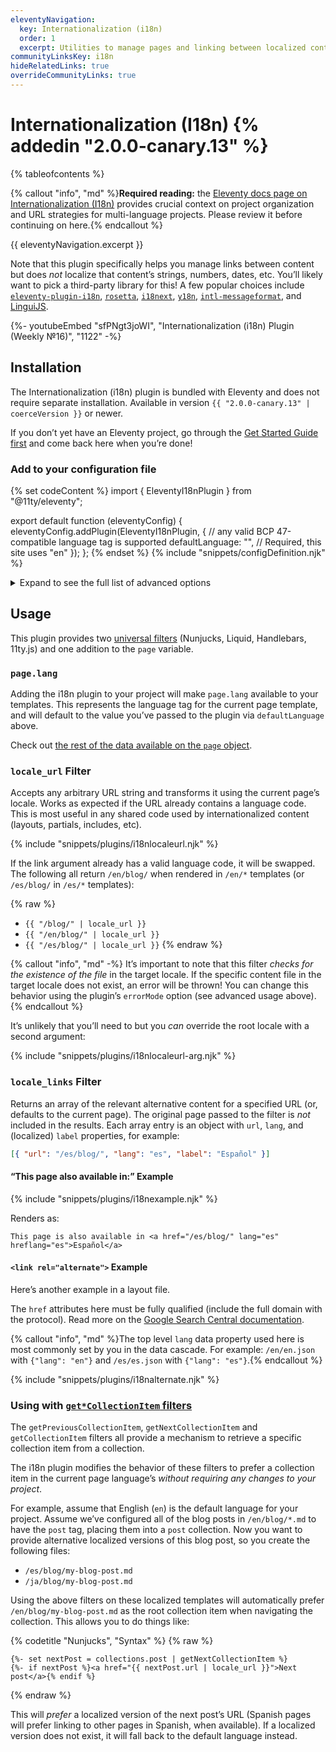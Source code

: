 ```yaml
---
eleventyNavigation:
  key: Internationalization (i18n)
  order: 1
  excerpt: Utilities to manage pages and linking between localized content on Eleventy projects.
communityLinksKey: i18n
hideRelatedLinks: true
overrideCommunityLinks: true
---
```


# Internationalization (I18n) {% addedin "2.0.0-canary.13" %}

{% tableofcontents %}

{% callout "info", "md" %}**Required reading:** the [Eleventy docs page on Internationalization (I18n)](/docs/i18n/) provides crucial context on project organization and URL strategies for multi-language projects. Please review it before continuing on here.{% endcallout %}

{{ eleventyNavigation.excerpt }}

Note that this plugin specifically helps you manage links between content but does _not_ localize that content’s strings, numbers, dates, etc. You’ll likely want to pick a third-party library for this! A few popular choices include [`eleventy-plugin-i18n`](https://github.com/adamduncan/eleventy-plugin-i18n), [`rosetta`](https://github.com/lukeed/rosetta), [`i18next`](https://www.npmjs.com/package/i18next), [`y18n`](https://www.npmjs.com/package/y18n), [`intl-messageformat`](https://www.npmjs.com/package/intl-messageformat), and [LinguiJS](https://lingui.js.org/tutorials/javascript.html).

<div class="youtube-related">
  {%- youtubeEmbed "sfPNgt3joWI", "Internationalization (i18n) Plugin (Weekly №16)", "1122" -%}
</div>

## Installation

The Internationalization (i18n) plugin is bundled with Eleventy and does not require separate installation. Available in version `{{ "2.0.0-canary.13" | coerceVersion }}` or newer.

If you don’t yet have an Eleventy project, go through the [Get Started Guide first](/docs/) and come back here when you’re done!

### Add to your configuration file

{% set codeContent %}
import { EleventyI18nPlugin } from "@11ty/eleventy";

export default function (eleventyConfig) {
	eleventyConfig.addPlugin(EleventyI18nPlugin, {
		// any valid BCP 47-compatible language tag is supported
		defaultLanguage: "", // Required, this site uses "en"
	});
};
{% endset %}
{% include "snippets/configDefinition.njk" %}

<details>
<summary>Expand to see the full list of advanced options</summary>

{% set codeContent %}
import { EleventyI18nPlugin } from "@11ty/eleventy";

export default function (eleventyConfig) {
	eleventyConfig.addPlugin(EleventyI18nPlugin, {
		// any valid BCP 47-compatible language tag is supported
		defaultLanguage: "", // Required, this site uses "en"

		// Rename the default universal filter names
		filters: {
			// transform a URL with the current page’s locale code
			url: "locale_url",

			// find the other localized content for a specific input file
			links: "locale_links",
		},

		// When to throw errors for missing localized content files
		errorMode: "strict", // throw an error if content is missing at /en/slug
		// errorMode: "allow-fallback", // only throw an error when the content is missing at both /en/slug and /slug
		// errorMode: "never", // don’t throw errors for missing content
	});
};
{% endset %}
{% include "snippets/configDefinition.njk" %}

</details>

## Usage

This plugin provides two [universal filters](/docs/filters/#universal-filters) (Nunjucks, Liquid, Handlebars, 11ty.js) and one addition to the `page` variable.

### `page.lang`

Adding the i18n plugin to your project will make `page.lang` available to your templates. This represents the language tag for the current page template, and will default to the value you’ve passed to the plugin via `defaultLanguage` above.

Check out [the rest of the data available on the `page` object](/docs/data-eleventy-supplied/).

### `locale_url` Filter

Accepts any arbitrary URL string and transforms it using the current page’s locale. Works as expected if the URL already contains a language code. This is most useful in any shared code used by internationalized content (layouts, partials, includes, etc).

{% include "snippets/plugins/i18nlocaleurl.njk" %}

If the link argument already has a valid language code, it will be swapped. The following all return `/en/blog/` when rendered in `/en/*` templates (or `/es/blog/` in `/es/*` templates):

{% raw %}

- `{{ "/blog/" | locale_url }}`
- `{{ "/en/blog/" | locale_url }}`
- `{{ "/es/blog/" | locale_url }}`
  {% endraw %}

{% callout "info", "md" -%}
It’s important to note that this filter _checks for the existence of the file_ in the target locale. If the specific content file in the target locale does not exist, an error will be thrown! You can change this behavior using the plugin’s `errorMode` option (see advanced usage above).
{% endcallout %}

It’s unlikely that you’ll need to but you _can_ override the root locale with a second argument:

{% include "snippets/plugins/i18nlocaleurl-arg.njk" %}

### `locale_links` Filter

Returns an array of the relevant alternative content for a specified URL (or, defaults to the current page). The original page passed to the filter is _not_ included in the results. Each array entry is an object with `url`, `lang`, and (localized) `label` properties, for example:

```json
[{ "url": "/es/blog/", "lang": "es", "label": "Español" }]
```

#### “This page also available in:” Example

{% include "snippets/plugins/i18nexample.njk" %}

Renders as:

```
This page is also available in <a href="/es/blog/" lang="es" hreflang="es">Español</a>
```

#### `<link rel="alternate">` Example

Here’s another example in a layout file.

The `href` attributes here must be fully qualified (include the full domain with the protocol). Read more on the [Google Search Central documentation](https://developers.google.com/search/docs/advanced/crawling/localized-versions).

{% callout "info", "md" %}The top level `lang` data property used here is most commonly set by you in the data cascade. For example: `/en/en.json` with `{"lang": "en"}` and `/es/es.json` with `{"lang": "es"}`.{% endcallout %}

{% include "snippets/plugins/i18nalternate.njk" %}

### Using with [`get*CollectionItem` filters](/docs/filters/collection-items/)

The `getPreviousCollectionItem`, `getNextCollectionItem` and `getCollectionItem` filters all provide a mechanism to retrieve a specific collection item from a collection.

The i18n plugin modifies the behavior of these filters to prefer a collection item in the current page language’s _without requiring any changes to your project_.

For example, assume that English (`en`) is the default language for your project. Assume we’ve configured all of the blog posts in `/en/blog/*.md` to have the `post` tag, placing them into a `post` collection. Now you want to provide alternative localized versions of this blog post, so you create the following files:

- `/es/blog/my-blog-post.md`
- `/ja/blog/my-blog-post.md`

Using the above filters on these localized templates will automatically prefer `/en/blog/my-blog-post.md` as the root collection item when navigating the collection. This allows you to do things like:

{% codetitle "Nunjucks", "Syntax" %}
{% raw %}

```njk
{%- set nextPost = collections.post | getNextCollectionItem %}
{%- if nextPost %}<a href="{{ nextPost.url | locale_url }}">Next post</a>{% endif %}
```

{% endraw %}

This will _prefer_ a localized version of the next post’s URL (Spanish pages will prefer linking to other pages in Spanish, when available). If a localized version does not exist, it will fall back to the default language instead.
